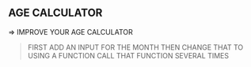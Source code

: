 AGE CALCULATOR
--------------
=> IMPROVE YOUR AGE CALCULATOR

>FIRST ADD AN INPUT FOR THE MONTH
>THEN CHANGE THAT TO USING A FUNCTION
>CALL THAT FUNCTION SEVERAL TIMES
